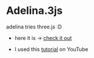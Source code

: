 # Adelina.3js
 adelina tries three.js :D

 - here it is -> [check it out](https://adelina3js-bb30c.web.app/)


- I used this [tutorial](https://youtu.be/Q7AOvWpIVHU) on YouTube

